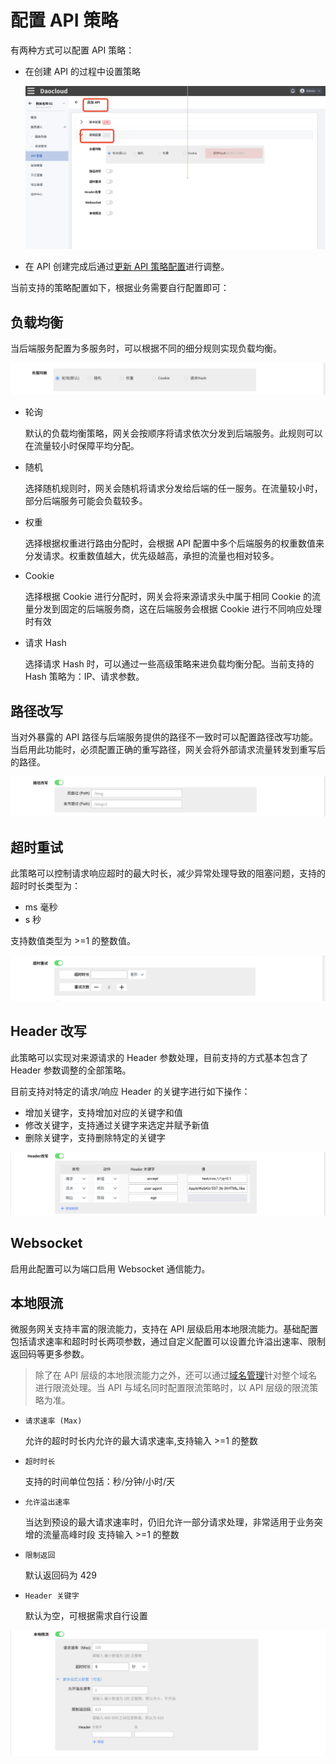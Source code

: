 # 配置 API 策略

有两种方式可以配置 API 策略：

- 在创建 API 的过程中设置策略

  ![创建中配置策略](imgs/api-policy/config-during-create.png)

- 在 API 创建完成后通过[更新 API 策略配置](manage-api.md#更新-api)进行调整。

当前支持的策略配置如下，根据业务需要自行配置即可：

## 负载均衡

当后端服务配置为多服务时，可以根据不同的细分规则实现负载均衡。

![负载均衡](imgs/api-policy/load-balancer.png)

- 轮询
  
  默认的负载均衡策略，网关会按顺序将请求依次分发到后端服务。此规则可以在流量较小时保障平均分配。

- 随机
  
  选择随机规则时，网关会随机将请求分发给后端的任一服务。在流量较小时，部分后端服务可能会负载较多。

- 权重
  
  选择根据权重进行路由分配时，会根据 API 配置中多个后端服务的权重数值来分发请求。权重数值越大，优先级越高，承担的流量也相对较多。

- Cookie
  
  选择根据 Cookie 进行分配时，网关会将来源请求头中属于相同 Cookie 的流量分发到固定的后端服务商，这在后端服务会根据 Cookie 进行不同响应处理时有效

- 请求 Hash
  
  选择请求 Hash 时，可以通过一些高级策略来进负载均衡分配。当前支持的 Hash 策略为：IP、请求参数。

## 路径改写

当对外暴露的 API 路径与后端服务提供的路径不一致时可以配置路径改写功能。当启用此功能时，必须配置正确的重写路径，网关会将外部请求流量转发到重写后的路径。

![路径该写](imgs/api-policy/path-rewrite.png)

## 超时重试

此策略可以控制请求响应超时的最大时长，减少异常处理导致的阻塞问题，支持的超时时长类型为：

- ms 毫秒
- s 秒

支持数值类型为 >=1 的整数值。

![超时重试](imgs/api-policy/timeout-retry.png)

## Header 改写

此策略可以实现对来源请求的 Header 参数处理，目前支持的方式基本包含了 Header 参数调整的全部策略。

目前支持对特定的请求/响应 Header 的关键字进行如下操作：
  
- 增加关键字，支持增加对应的关键字和值
- 修改关键字，支持通过关键字来选定并赋予新值
- 删除关键字，支持删除特定的关键字

![header 改写](imgs/api-policy/header-rewrite.png)

## Websocket

启用此配置可以为端口启用 Websocket 通信能力。

## 本地限流

微服务网关支持丰富的限流能力，支持在 API 层级启用本地限流能力。基础配置包括请求速率和超时时长两项参数，通过自定义配置可以设置允许溢出速率、限制返回码等更多参数。

>除了在 API 层级的本地限流能力之外，还可以通过[域名管理](../domain/manage-domain.md)针对整个域名进行限流处理。当 API 与域名同时配置限流策略时，以 API 层级的限流策略为准。

- `请求速率 (Max)`

  允许的超时时长内允许的最大请求速率,支持输入 >=1 的整数
  
- `超时时长`

  支持的时间单位包括：秒/分钟/小时/天

- `允许溢出速率`
  
  当达到预设的最大请求速率时，仍旧允许一部分请求处理，非常适用于业务突增的流量高峰时段
  支持输入 >=1 的整数

- `限制返回`
  
  默认返回码为 429

- `Header 关键字`

  默认为空，可根据需求自行设置

![本地限流](imgs/api-policy/rate-limit.png)
